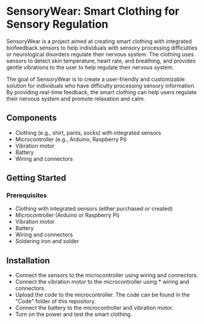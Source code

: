 # SensoryWear: Smart Clothing for Sensory Regulation

SensoryWear is a project aimed at creating smart clothing with integrated biofeedback sensors to help individuals with sensory processing difficulties or neurological disorders regulate their nervous system. The clothing uses sensors to detect skin temperature, heart rate, and breathing, and provides gentle vibrations to the user to help regulate their nervous system.

The goal of SensoryWear is to create a user-friendly and customizable solution for individuals who have difficulty processing sensory information. By providing real-time feedback, the smart clothing can help users regulate their nervous system and promote relaxation and calm.


## Components

* Clothing (e.g., shirt, pants, socks) with integrated sensors
* Microcontroller (e.g., Arduino, Raspberry Pi)
* Vibration motor
* Battery
* Wiring and connectors

##  Getting Started

### Prerequisites
* Clothing with integrated sensors (either purchased or created)
* Microcontroller (Arduino or Raspberry Pi)
* Vibration motor
* Battery
* Wiring and connectors
* Soldering iron and solder

## Installation
* Connect the sensors to the microcontroller using wiring and connectors.
* Connect the vibration motor to the microcontroller using * wiring and connectors.
* Upload the code to the microcontroller. The code can be found in the "Code" folder of this repository.
* Connect the battery to the microcontroller and vibration motor.
* Turn on the power and test the smart clothing.
